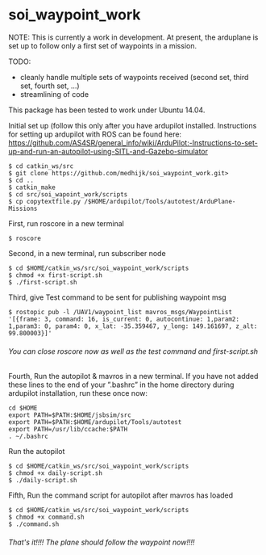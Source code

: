 # soi_waypoint_work
NOTE: This is currently a work in development. At present, the arduplane is set up to follow only a first set of waypoints in a mission.

TODO:
* cleanly handle multiple sets of waypoints received (second set, third set, fourth set, ...)
* streamlining of code

This package has been tested to work under Ubuntu 14.04.

Initial set up (follow this only after you have ardupilot installed. Instructions for setting up ardupilot with ROS can be found here: https://github.com/AS4SR/general_info/wiki/ArduPilot:-Instructions-to-set-up-and-run-an-autopilot-using-SITL-and-Gazebo-simulator 

```
$ cd catkin_ws/src
$ git clone https://github.com/medhijk/soi_waypoint_work.git>
$ cd ..
$ catkin_make
$ cd src/soi_wapoint_work/scripts
$ cp copytextfile.py /$HOME/ardupilot/Tools/autotest/ArduPlane-Missions
```

First, run roscore in a new terminal
```
$ roscore
```

Second, in a new terminal, run subscriber node
```
$ cd $HOME/catkin_ws/src/soi_waypoint_work/scripts
$ chmod +x first-script.sh
$ ./first-script.sh
```

Third, give Test command to be sent for publishing waypoint msg
```
$ rostopic pub -l /UAV1/waypoint_list mavros_msgs/WaypointList '[{frame: 3, command: 16, is_current: 0, autocontinue: 1,param2: 1,param3: 0, param4: 0, x_lat: -35.359467, y_long: 149.161697, z_alt: 99.800003}]'
```

###### You can close roscore now as well as the test command and first-script.sh ######

Fourth, Run the autopilot & mavros in a new terminal.
If you have not added these lines to the end of your ”.bashrc” in the home directory during ardupilot installation, run these once now:
```
cd $HOME
export PATH=$PATH:$HOME/jsbsim/src
export PATH=$PATH:$HOME/ardupilot/Tools/autotest
export PATH=/usr/lib/ccache:$PATH
. ~/.bashrc
```
Run the autopilot
```
$ cd $HOME/catkin_ws/src/soi_waypoint_work/scripts
$ chmod +x daily-script.sh
$ ./daily-script.sh
```

Fifth, Run the command script for autopilot after mavros has loaded
```
$ cd $HOME/catkin_ws/src/soi_waypoint_work/scripts
$ chmod +x command.sh
$ ./command.sh
```


###### That's it!!!! The plane should follow the waypoint now!!!! ######
